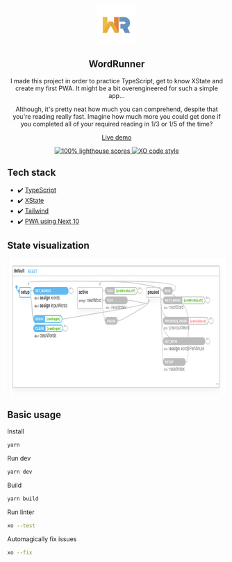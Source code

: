 <p align="center">
	<img alt="WordRunner" src="public/images/icon-512.png" width="90">
	<h2 align="center">WordRunner</h2>
</p>

<p align="center">I made this project in order to practice TypeScript, get to know XState and create my first PWA. It might be a bit overengineered for such a simple app...</p>

<p align="center">Although, it's pretty neat how much you can comprehend, despite that you're reading really fast. Imagine how much more you could get done if you completed all of your required reading in 1/3 or 1/5 of the time?</p>

<p align="center">
	<a href="https://wordrunner.netlify.app/">Live demo</a>
</p>

<p align="center">
	<a href="https://lighthouse-dot-webdotdevsite.appspot.com//lh/html?url=https%3A%2F%2Fwordrunner.netlify.app%2F">
		<img alt="100% lighthouse scores" src="https://img.shields.io/badge/lighthouse-100%25-845EF7.svg?logo=lighthouse&logoColor=white&style=flat-square" />
	</a>
	<a href="https://github.com/xojs/xo">
		<img alt="XO code style" src="https://img.shields.io/badge/code_style-XO-5ed9c7.svg?style=flat-square" />
	</a>
</p>

## Tech stack

- ✔️ <a href="https://github.com/microsoft/TypeScript">TypeScript</a>
- ✔️ <a href="https://github.com/davidkpiano/xstate">XState</a>
- ✔️ <a href="https://github.com/tailwindlabs/tailwindcss">Tailwind</a>
- ✔️ <a href="https://github.com/mvllow/next-pwa-template">PWA using Next 10</a>

## State visualization

<p align="center">
  <img width="807" height="315" src="public/images/state.png">
</p>

## Basic usage

Install
```sh
yarn
```

Run dev
```sh
yarn dev
```

Build
```sh
yarn build
```

Run linter
```sh
xo --test
```

Automagically fix issues
```sh
xo --fix
```

